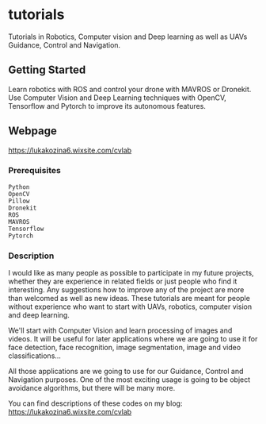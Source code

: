 # tutorials

Tutorials in Robotics, Computer vision and Deep learning as well as UAVs Guidance, Control and Navigation.

## Getting Started

Learn robotics with ROS and control your drone with MAVROS or Dronekit. Use Computer Vision and Deep Learning techniques with OpenCV, Tensorflow and Pytorch to improve its autonomous features.

## Webpage

https://lukakozina6.wixsite.com/cvlab

### Prerequisites


```
Python 
OpenCV
Pillow
Dronekit
ROS
MAVROS
Tensorflow
Pytorch
```

### Description

I would like as many people as possible to participate in my future projects, whether they are experience in related fields or just people who find it interesting. Any suggestions how to improve any of the project are more than welcomed as well as new ideas. These tutorials are meant for people without experience who want to start with UAVs, robotics, computer vision and deep learning.

We'll start with Computer Vision and learn processing of images and videos. It will be useful for later applications where we are going to use it for face detection, face recognition, image segmentation, image and video classifications...

All those applications are we going to use for our Guidance, Control and Navigation purposes. One of the most exciting usage is going to be object avoidance algorithms, but there will be many more. 

You can find descriptions of these codes on my blog:
https://lukakozina6.wixsite.com/cvlab
